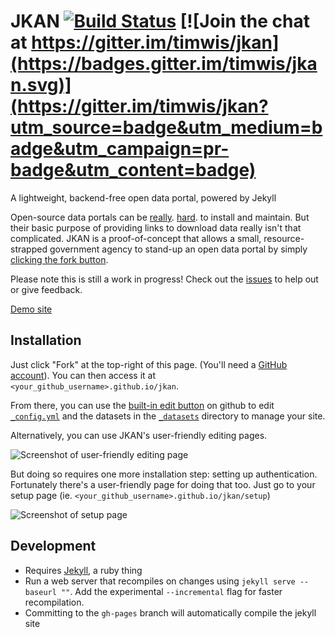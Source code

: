 # JKAN [![Build Status](https://travis-ci.org/timwis/jkan.svg?branch=gh-pages)](https://travis-ci.org/timwis/jkan) [![Join the chat at https://gitter.im/timwis/jkan](https://badges.gitter.im/timwis/jkan.svg)](https://gitter.im/timwis/jkan?utm_source=badge&utm_medium=badge&utm_campaign=pr-badge&utm_content=badge)
A lightweight, backend-free open data portal, powered by Jekyll

Open-source data portals can be [really](https://twitter.com/waldojaquith/status/282599673569619969).
[hard](https://twitter.com/chris_whong/status/669207423719235584). to install and maintain. But their
basic purpose of providing links to download data really isn't that complicated. JKAN is a proof-of-concept
that allows a small, resource-strapped government agency to stand-up an open data portal by simply
[clicking the fork button](https://help.github.com/articles/fork-a-repo/).

Please note this is still a work in progress! Check out the [issues](https://github.com/timwis/jkan/issues) to help
out or give feedback.

[Demo site](https://demo.jkan.io)

## Installation
Just click "Fork" at the top-right of this page. (You'll need a [GitHub account](https://github.com/join?return_to=%2Ftimwis%2Fjkan&source=login)).
You can then access it at `<your_github_username>.github.io/jkan`.

From there, you can use the [built-in edit button](https://help.github.com/articles/editing-files-in-your-repository/) 
on github to edit [`_config.yml`](_config.yml) and the datasets in the [`_datasets`](_datasets) directory to manage
your site.

Alternatively, you can use JKAN's user-friendly editing pages.

![Screenshot of user-friendly editing page](http://i.imgur.com/e12N0oQ.png)

But doing so requires one more installation step: setting up authentication. Fortunately there's a user-friendly page
for doing that too. Just go to your setup page (ie. `<your_github_username>.github.io/jkan/setup`)

![Screenshot of setup page](http://i.imgur.com/PARLkvU.png)

## Development
* Requires [Jekyll](http://jekyllrb.com), a ruby thing
* Run a web server that recompiles on changes using `jekyll serve --baseurl ""`. Add the experimental `--incremental`
flag for faster recompilation.
* Committing to the `gh-pages` branch will automatically compile the jekyll site 
